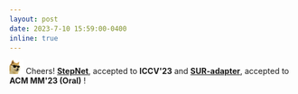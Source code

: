 ```yaml
---
layout: post
date: 2023-7-10 15:59:00-0400
inline: true
---
```


<img src="https://github.com/dedekinds/dedekinds.github.io/raw/main/_pages/cool-doge.gif" width="25"> Cheers! <strong>[StepNet](https://dedekinds.github.io/)</strong>,
 accepted to <b>ICCV'23</b>  and <strong>[SUR-adapter](https://arxiv.org/abs/2305.05189)</strong>,
 accepted to <b>ACM MM'23 (Oral)</b> ! 
